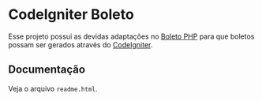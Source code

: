 # CodeIgniter Boleto

Esse projeto possui as devidas adaptações no [Boleto PHP](https://github.com/CobreGratis/boletophp/) para que boletos possam ser gerados através do [CodeIgniter](https://github.com/bcit-ci/CodeIgniter/).

## Documentação

Veja o arquivo `readme.html`.
